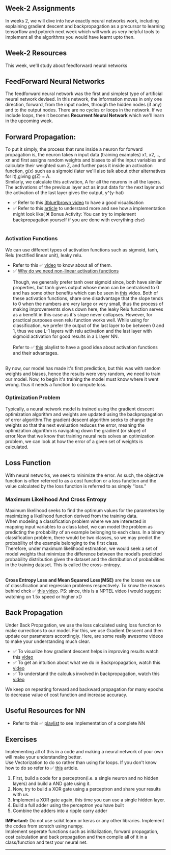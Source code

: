 ## Week-2 Assignments

In weeks 2, we will dive into how exactly neural networks work, including explaining gradient descent and backpropagation as a precursor to learning tensorflow and pytorch next week which will work as very helpful tools to implement all the algorithms you would have learnt upto then.

## Week-2 Resources

This week, we'll study about feedforward neural networks <br/>

## FeedForward Neural Networks
The feedforward neural network was the first and simplest type of artificial neural network devised. In this network, the information moves in only one direction, forward, from the input nodes, through the hidden nodes (if any) and to the output nodes. There are no cycles or loops in the network. If we include loops, then it becomes **Recurrent Neural Network** which we'll learn in the upcoming week.

## **Forward Propagation**: <br/>
To put it simply, the process that runs inside a neuron for forward propagation is, the neuron takes n input data (training examples) x1, x2,..., xn and first assigns random weights and biases to all the input variables and calculate their weighted sum Z, and further pass it inside an activation function, g(x) such as a sigmoid (later we'll also talk about other alternatives for it),giving g(Z) = A. 
<br/>
Similarly, we calculate this activation, A for all the neurons in all the layers. The activations of the previous layer act as input data for the next layer and the activation of the last layer gives the output, y^(y-hat)
* ✅ Refer to this [3blue1brown video](https://www.youtube.com/watch?v=aircAruvnKk) to have a good visualisation
* ✅ Refer to this [article](https://towardsdatascience.com/forward-propagation-in-neural-networks-simplified-math-and-code-version-bbcfef6f9250) to understand more and see how a implementation might look like( ❌ Bonus Activity: You can try to implement backpropagation yourself if you are done with everything else)
<br/><br/>
### **Activation Functions** <br/>
We can use different types of activation functions such as sigmoid, tanh, Relu (rectified linear unit), leaky relu.
- Refer to this ✅ [video](https://www.youtube.com/watch?v=Xvg00QnyaIY&list=PLkDaE6sCZn6Ec-XTbcX1uRg2_u4xOEky0&index=30) to know about all of them.<br/>
- ✅ [Why do we need non-linear activation functions](https://www.youtube.com/watch?v=NkOv_k7r6no&list=PLkDaE6sCZn6Ec-XTbcX1uRg2_u4xOEky0&index=31)<br/> <br/>
Though, we generally prefer tanh over sigmoid since, both have similar properties, but tanh gives output whose mean can be centralised to 0 and has some other benefits which can be seen in [this](https://www.youtube.com/watch?v=nD5ag-Q1sms&t=405s) video.
Both of these activation functions, share one disadvantage that the slope tends to 0 when the numbers are very large or very small, thus the process of making improvememts slows down here, the leaky Relu function serves as a benefit in this case as it's slope never collapses. However, for practical purposes even relu function works well. While using for classification, we prefer the output of the last layer to be between 0 and 1, thus we use L-1 layers with relu activation and the last layer with sigmoid activation for good results in a L layer NN.<br/> <br/>
Refer to ✅ [this](https://www.youtube.com/watch?v=G6djH3I0rG0&list=PLreVlKwe2Z0TTN9vNEsMhA2JVswctec2g) playlist to have a good idea about activation functions and their advantages.

<br/>
By now, our model has made it's first prediction, but this was with random weights and biases, hence the results were very random, we need to train our model. Now, to begin it's training the model must know where it went wrong. thus it needs a function to compute loss.

### **Optimization Problem**<br/>
Typically, a neural network model is trained using the gradient descent optimization algorithm and weights are updated using the backpropagation of error algorithm.The gradient descent algorithm seeks to change the weights so that the next evaluation reduces the error, meaning the optimization algorithm is navigating down the gradient (or slope) of error.Now that we know that training neural nets solves an optimization problem, we can look at how the error of a given set of weights is calculated.<br/>

## **Loss Function**<br/>
With neural networks, we seek to minimize the error. As such, the objective function is often referred to as a cost function or a loss function and the value calculated by the loss function is referred to as simply “loss.”

### **Maximum Likelihood And Cross Entropy** <br/>
Maximum likelihood seeks to find the optimum values for the parameters by maximizing a likelihood function derived from the training data.<br/>
When modeling a classification problem where we are interested in mapping input variables to a class label, we can model the problem as predicting the probability of an example belonging to each class. In a binary classification problem, there would be two classes, so we may predict the probability of the example belonging to the first class.<br/>
Therefore, under maximum likelihood estimation, we would seek a set of model weights that minimize the difference between the model’s predicted probability distribution given the dataset and the distribution of probabilities in the training dataset. This is called the cross-entropy. <br/> <br/>

**Cross Entropy Loss and Mean Squared Loss(MSE)** are the losses we use of classification and regression problems respectively. To know the reasons behind chck ✅ [this video](https://www.youtube.com/watch?v=2ca_K2rgNVA). PS: since, this is a NPTEL video i would suggest watching on 1.5x speed or higher xD

## Back Propagation

Under Back Propagation, we use the loss calculated using loss function to make currections to our model. For this, we use Gradient Descent and then update our parameters accordingly. Here, are some really awesome videos to make your understanding much clear.
- ✅ To visualize how gradient descent helps in improving results watch this [video](https://www.youtube.com/watch?v=IHZwWFHWa-w)
- ✅ To get an intuition about what we do in Backpropagation, watch this [video](https://www.youtube.com/watch?v=Ilg3gGewQ5U)
- ✅ To understand the calculus involved in backpropagation, watch this [video](https://www.youtube.com/watch?v=tIeHLnjs5U8&t=530s)

We keep on repeating forward and backward propagation for many epochs to decrease value of cost function and increase accuracy.

## Useful Resources for NN
- Refer to this ✅ [playlist](https://www.youtube.com/watch?v=bxe2T-V8XRs&list=PLiaHhY2iBX9hdHaRr6b7XevZtgZRa1PoU) to see implementation of a complete NN

## Exercises
Implementing all of this in a code and making a neural network of your own will make your understanding better. <br/>
Use Vectorization to do so rather than using for loops. If you don't know how to do so refer to ✅ [this](https://towardsdatascience.com/vectorization-implementation-in-machine-learning-ca652920c55d) article.
1. First, build a code for a perceptron(i.e. a single neuron and no hidden layers) and build a AND gate using it.
2. Now, try to build a XOR gate using a perceptron and share your results with us.
3. Implement a XOR gate again, this time you can use a single hidden layer.
4. Build a full adder using the perceptron you have built
5. Combine the adders into a ripple carry adder<br/>


**IMPortant:** Do not use scikit learn or keras or any other libraries. Implement the codes from scratch using numpy.<br/>
Implement seperate functions such as initialization, forward propagation, cost calculation and back propagation and then compile all of it in a class/function and test your neural net.

---

